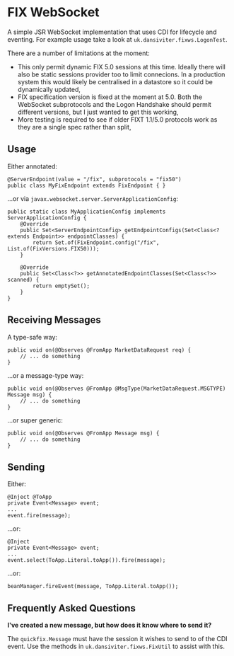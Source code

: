 # FIX WebSocket #

A simple JSR WebSocket implementation that uses CDI for lifecycle and eventing. For example usage take a look at `uk.dansiviter.fixws.LogonTest`.

There are a number of limitations at the moment:
* This only permit dynamic FIX 5.0 sessions at this time. Ideally there will also be static sessions provider too to limit connecions. In a production system this would likely be centralised in a datastore so it could be dynamically updated,
* FIX specification version is fixed at the moment at 5.0. Both the WebSocket subprotocols and the Logon Handshake should permit different versions, but I just wanted to get this working,
* More testing is required to see if older FIXT 1.1/5.0 protocols work as they are a single spec rather than split,

## Usage ##

Either annotated:

	@ServerEndpoint(value = "/fix", subprotocols = "fix50")
	public class MyFixEndpoint extends FixEndpoint { }

...or via `javax.websocket.server.ServerApplicationConfig`:

	public static class MyApplicationConfig implements ServerApplicationConfig {
		@Override
		public Set<ServerEndpointConfig> getEndpointConfigs(Set<Class<? extends Endpoint>> endpointClasses) {
			return Set.of(FixEndpoint.config("/fix", List.of(FixVersions.FIX50)));
		}

		@Override
		public Set<Class<?>> getAnnotatedEndpointClasses(Set<Class<?>> scanned) {
			return emptySet();
		}
	}


## Receiving Messages ##

A type-safe way:

	public void on(@Observes @FromApp MarketDataRequest req) {
		// ... do something
	}

...or a message-type way:

	public void on(@Observes @FromApp @MsgType(MarketDataRequest.MSGTYPE) Message msg) {
		// ... do something
	}

...or super generic:

	public void on(@Observes @FromApp Message msg) {
		// ... do something
	}


## Sending ##

Either:

	@Inject @ToApp
	private Event<Message> event;
	...
	event.fire(message);

...or:

	@Inject
	private Event<Message> event;
	...
	event.select(ToApp.Literal.toApp()).fire(message);

...or:

	beanManager.fireEvent(message, ToApp.Literal.toApp());


## Frequently Asked Questions ##

**I've created a new message, but how does it know where to send it?**

The `quickfix.Message` must have the session it wishes to send to of the CDI event. Use the methods in `uk.dansiviter.fixws.FixUtil` to assist with this.
